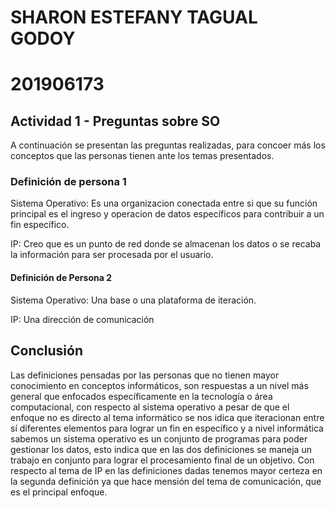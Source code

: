 # SHARON ESTEFANY TAGUAL GODOY
# 201906173


## Actividad 1 - Preguntas sobre SO

A continuación se presentan las preguntas realizadas, para concoer más los conceptos que las personas tienen ante los temas presentados.

### Definición de persona 1

Sistema Operativo: Es una organizacion conectada entre si que su función principal es el ingreso y operacion de datos específicos para contribuir a un fin específico.

IP: Creo que es un punto de red donde se almacenan los datos o se recaba la información para ser procesada por el usuario.

#### Definición de Persona 2

Sistema Operativo: Una base o una plataforma de iteración.

IP: Una dirección de comunicación

## Conclusión

Las definiciones pensadas por las personas que no tienen mayor conocimiento en conceptos informáticos, son respuestas a un nivel más general que enfocados específicamente en la tecnología o área computacional, con respecto al sistema operativo a pesar de que el enfoque no es directo al tema informático se nos idica que iteracionan entre sí diferentes elementos para lograr un fin en específico y a nivel informática sabemos un sistema operativo es un conjunto de programas para poder gestionar los datos, esto indica que en las dos definiciones se maneja un trabajo en conjunto para lograr el procesamiento final de un objetivo. Con respecto al tema de IP en las definiciones dadas tenemos mayor certeza en la segunda definición ya que hace mensión del tema de comunicación, que es el principal enfoque.
